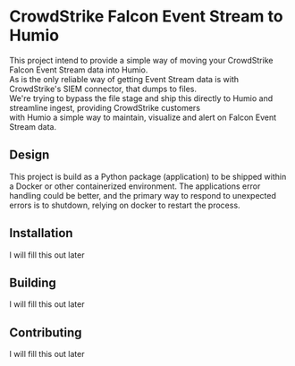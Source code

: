 # CrowdStrike Falcon Event Stream to Humio

This project intend to provide a simple way of moving your CrowdStrike Falcon Event Stream data into Humio.  
As is the only reliable way of getting Event Stream data is with CrowdStrike's SIEM connector, that dumps to files.  
We're trying to bypass the file stage and ship this directly to Humio and streamline ingest, providing CrowdStrike customers  
with Humio a simple way to maintain, visualize and alert on Falcon Event Stream data.

## Design

This project is build as a Python package (application) to be shipped within a Docker or other containerized environment.
The applications error handling could be better, and the primary way to respond to unexpected errors is to shutdown, relying on docker to restart the process.

## Installation

I will fill this out later

## Building

I will fill this out later

## Contributing

I will fill this out later
